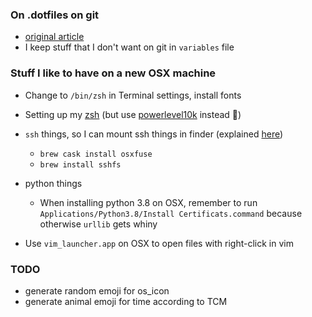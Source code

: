 ### On .dotfiles on git
   * [original article](https://coderwall.com/p/ynu8xq/keep-your-dotfiles-in-git)
   * I keep stuff that I don't want on git in `variables` file

### Stuff I like to have on a new OSX machine
* Change to `/bin/zsh` in Terminal settings, install fonts
* Setting up my [zsh](https://medium.com/@ivanaugustobd/your-terminal-can-be-much-much-more-productive-5256424658e8) (but use [powerlevel10k](https://medium.com/@shivam1/make-your-terminal-beautiful-and-fast-with-zsh-shell-and-powerlevel10k-6484461c6efb) instead 🐝)

* `ssh` things, so I can mount ssh things in finder (explained [here](https://jonathansblog.co.uk/sshfs-mount-remote-drive-in-finder))
  * `brew cask install osxfuse`
  * `brew install sshfs`

* python things
  * When installing python 3.8 on OSX, remember to run `Applications/Python3.8/Install Certificats.command` because otherwise `urllib` gets whiny
* Use `vim_launcher.app` on OSX to open files with right-click in vim

### TODO
* generate random emoji for os_icon
* generate animal emoji for time according to TCM
